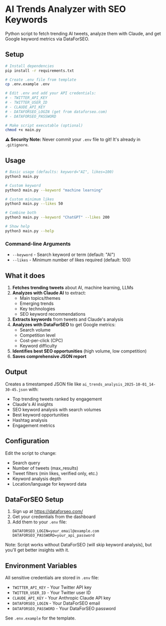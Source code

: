 # AI Trends Analyzer with SEO Keywords

Python script to fetch trending AI tweets, analyze them with Claude, and get Google keyword metrics via DataForSEO.

## Setup

```bash
# Install dependencies
pip install -r requirements.txt

# Create .env file from template
cp .env.example .env

# Edit .env and add your API credentials:
# - TWITTER_API_KEY
# - TWITTER_USER_ID
# - CLAUDE_API_KEY
# - DATAFORSEO_LOGIN (get from dataforseo.com)
# - DATAFORSEO_PASSWORD

# Make script executable (optional)
chmod +x main.py
```

**⚠️ Security Note:** Never commit your `.env` file to git! It's already in `.gitignore`.

## Usage

```bash
# Basic usage (defaults: keyword="AI", likes=100)
python3 main.py

# Custom keyword
python3 main.py --keyword "machine learning"

# Custom minimum likes
python3 main.py --likes 50

# Combine both
python3 main.py --keyword "ChatGPT" --likes 200

# Show help
python3 main.py --help
```

### Command-line Arguments

- `--keyword` - Search keyword or term (default: "AI")
- `--likes` - Minimum number of likes required (default: 100)

## What it does

1. **Fetches trending tweets** about AI, machine learning, LLMs
2. **Analyzes with Claude AI** to extract:
   - Main topics/themes
   - Emerging trends
   - Key technologies
   - SEO keyword recommendations
3. **Extracts keywords** from tweets and Claude's analysis
4. **Analyzes with DataForSEO** to get Google metrics:
   - Search volume
   - Competition level
   - Cost-per-click (CPC)
   - Keyword difficulty
5. **Identifies best SEO opportunities** (high volume, low competition)
6. **Saves comprehensive JSON report**

## Output

Creates a timestamped JSON file like `ai_trends_analysis_2025-10-01_14-30-45.json` with:
- Top trending tweets ranked by engagement
- Claude's AI insights
- SEO keyword analysis with search volumes
- Best keyword opportunities
- Hashtag analysis
- Engagement metrics

## Configuration

Edit the script to change:
- Search query
- Number of tweets (max_results)
- Tweet filters (min likes, verified only, etc.)
- Keyword analysis depth
- Location/language for keyword data

## DataForSEO Setup

1. Sign up at https://dataforseo.com/
2. Get your credentials from the dashboard
3. Add them to your `.env` file:
   ```
   DATAFORSEO_LOGIN=your_email@example.com
   DATAFORSEO_PASSWORD=your_api_password
   ```

Note: Script works without DataForSEO (will skip keyword analysis), but you'll get better insights with it.

## Environment Variables

All sensitive credentials are stored in `.env` file:

- `TWITTER_API_KEY` - Your Twitter API key
- `TWITTER_USER_ID` - Your Twitter user ID
- `CLAUDE_API_KEY` - Your Anthropic Claude API key
- `DATAFORSEO_LOGIN` - Your DataForSEO email
- `DATAFORSEO_PASSWORD` - Your DataForSEO password

See `.env.example` for the template.

